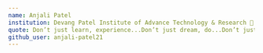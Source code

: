 ```yaml
---
name: Anjali Patel 
institution: Devang Patel Institute of Advance Technology & Research 🚩 
quote: Don’t just learn, experience...Don’t just dream, do...Don’t just exist, live. 
github_user: anjali-patel21
---
```

